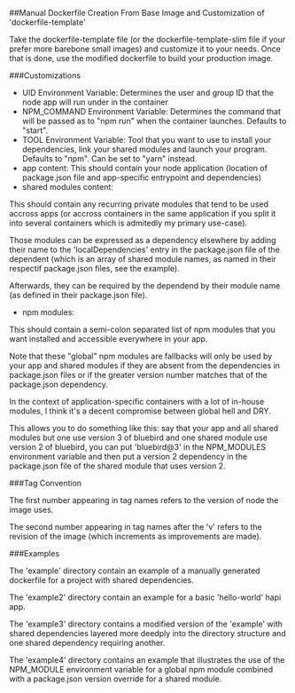##Manual Dockerfile Creation From Base Image and Customization of 'dockerfile-template' 

Take the dockerfile-template file (or the dockerfile-template-slim file if your prefer more barebone small images) and customize it to your needs. Once that is done, use the modified dockerfile to build your production image.

###Customizations

- UID Environment Variable: Determines the user and group ID that the node app will run under in the container
- NPM_COMMAND Environment Variable: Determines the command that will be passed as to "npm run" when the container launches. Defaults to "start".
- TOOL Environment Variable: Tool that you want to use to install your dependencies, link your shared modules and launch your program. Defaults to "npm". Can be set to "yarn" instead.  
- app content: This should contain your node application (location of package.json file and app-specific entrypoint and dependencies)
- shared modules content: 

This should contain any recurring private modules that tend to be used accross apps (or accross containers in the same application if you split it into several containers which is admitedly my primary use-case). 

Those modules can be expressed as a dependency elsewhere by adding their name to the 'localDependencies' entry in the package.json file of the dependent (which is an array of shared module names, as named in their respectif package.json files, see the example).

Afterwards, they can be required by the dependend by their module name (as defined in their package.json file).

- npm modules: 

This should contain a semi-colon separated list of npm modules that you want installed and accessible everywhere in your app.

Note that these "global" npm modules are fallbacks will only be used by your app and shared modules if they are absent from the dependencies in package.json files or if the greater version number matches that of the package.json dependency.

In the context of application-specific containers with a lot of in-house modules, I think it's a decent compromise between global hell and DRY. 

This allows you to do something like this: say that your app and all shared modules but one use version 3 of bluebird and one shared module use version 2 of bluebird, you can put 'bluebird@3' in the NPM_MODULES environment variable and then put a version 2 dependency in the package.json file of the shared module that uses version 2.

###Tag Convention

The first number appearing in tag names refers to the version of node the image uses. 

The second number appearing in tag names after the 'v' refers to the revision of the image (which increments as improvements are made).

###Examples

The 'example' directory contain an example of a manually generated dockerfile for a project with shared dependencies.

The 'example2' directory contain an example for a basic 'hello-world' hapi app.

The 'example3' directory contains a modified version of the 'example' with shared dependencies layered more deedply into the directory structure and one shared dependency requiring another.

The 'example4' directory contains an example that illustrates the use of the NPM_MODULE environment variable for a global npm module combined with a package.json version override for a shared module.
